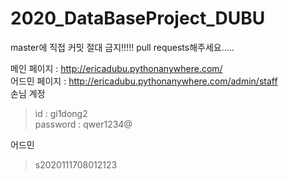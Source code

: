 # 2020_DataBaseProject_DUBU
master에 직접 커밋 절대 금지!!!!! pull requests해주세요.....

메인 페이지 : http://ericadubu.pythonanywhere.com/<br>
어드민 페이지 : http://ericadubu.pythonanywhere.com/admin/staff<br>
손님 계정<br>
>id : gi1dong2<br>
password : qwer1234@ <br>


어드민
>s2020111708012123